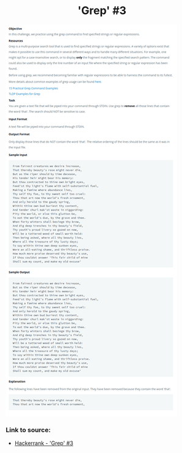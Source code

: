 <h1 align="center">'Grep' #3</h1>

![alt text](https://github.com/matthew01lokiet/Github-repos-images/blob/main/Other/Bash/grep_%233.png)

### Link to source: 
- <a href="https://www.hackerrank.com/challenges/text-processing-in-linux-the-grep-command-3/problem">Hackerrank - 'Grep' #3</a>

